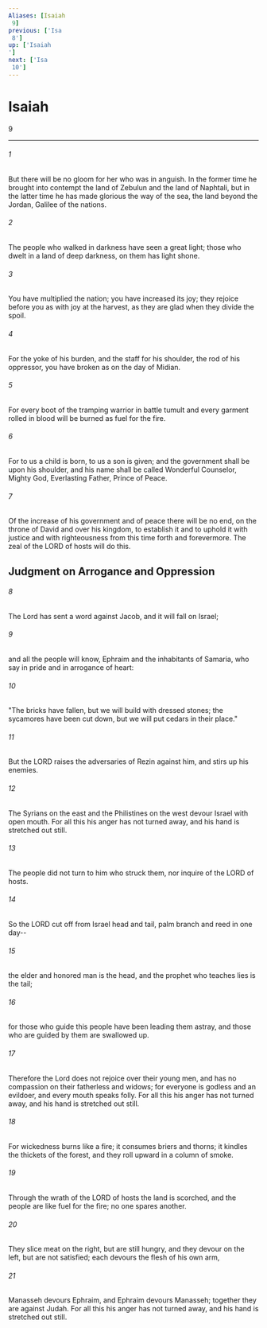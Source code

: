 ```yaml
---
Aliases: [Isaiah 9]
previous: ['Isa 8']
up: ['Isaiah']
next: ['Isa 10']
---
```

# Isaiah 9

***
 

###### 1 
But there will be no gloom for her who was in anguish. In the former time he brought into contempt the land of Zebulun and the land of Naphtali, but in the latter time he has made glorious the way of the sea, the land beyond the Jordan, Galilee of the nations.  

###### 2 
The people who walked in darkness  have seen a great light;  those who dwelt in a land of deep darkness,  on them has light shone.   

###### 3 
You have multiplied the nation;  you have increased its joy;  they rejoice before you  as with joy at the harvest,  as they are glad when they divide the spoil.   

###### 4 
For the yoke of his burden,  and the staff for his shoulder,  the rod of his oppressor,  you have broken as on the day of Midian.   

###### 5 
For every boot of the tramping warrior in battle tumult  and every garment rolled in blood  will be burned as fuel for the fire.   

###### 6 
For to us a child is born,  to us a son is given;  and the government shall be upon his shoulder,  and his name shall be called  Wonderful Counselor, Mighty God,  Everlasting Father, Prince of Peace.   

###### 7 
Of the increase of his government and of peace  there will be no end,  on the throne of David and over his kingdom,  to establish it and to uphold it  with justice and with righteousness  from this time forth and forevermore.  The zeal of the LORD of hosts will do this.  ## Judgment on Arrogance and Oppression  

###### 8 
The Lord has sent a word against Jacob,  and it will fall on Israel;   

###### 9 
and all the people will know,  Ephraim and the inhabitants of Samaria,  who say in pride and in arrogance of heart:   

###### 10 
"The bricks have fallen,  but we will build with dressed stones;  the sycamores have been cut down,  but we will put cedars in their place."   

###### 11 
But the LORD raises the adversaries of Rezin against him,  and stirs up his enemies.   

###### 12 
The Syrians on the east and the Philistines on the west  devour Israel with open mouth.  For all this his anger has not turned away,  and his hand is stretched out still.  

###### 13 
The people did not turn to him who struck them,  nor inquire of the LORD of hosts.   

###### 14 
So the LORD cut off from Israel head and tail,  palm branch and reed in one day--   

###### 15 
the elder and honored man is the head,  and the prophet who teaches lies is the tail;   

###### 16 
for those who guide this people have been leading them astray,  and those who are guided by them are swallowed up.   

###### 17 
Therefore the Lord does not rejoice over their young men,  and has no compassion on their fatherless and widows;  for everyone is godless and an evildoer,  and every mouth speaks folly.  For all this his anger has not turned away,  and his hand is stretched out still.  

###### 18 
For wickedness burns like a fire;  it consumes briers and thorns;  it kindles the thickets of the forest,  and they roll upward in a column of smoke.   

###### 19 
Through the wrath of the LORD of hosts  the land is scorched,  and the people are like fuel for the fire;  no one spares another.   

###### 20 
They slice meat on the right, but are still hungry,  and they devour on the left, but are not satisfied;  each devours the flesh of his own arm,   

###### 21 
Manasseh devours Ephraim, and Ephraim devours Manasseh;  together they are against Judah.  For all this his anger has not turned away,  and his hand is stretched out still.
